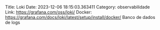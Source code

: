 Title: Loki
Date: 2023-12-06 18:15:03.363411
Category: observabilidade
Link: https://grafana.com/oss/loki/
Docker: https://grafana.com/docs/loki/latest/setup/install/docker/
Banco de dados de logs
